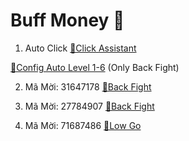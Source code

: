 # Buff Money 🤑
1. Auto Click [🔧Click Assistant](https://file.apkdone.io/s/4eToSfDMDo5mx26/download)

[📁Config Auto Level 1-6](https://www.mediafire.com/file/xjxuaawh2yhakbc/Auto+Level+1-6+Back+Fight/file) (Only Back Fight)

2. Mã Mời: 31647178 [🤑Back Fight](https://d19fym9j7ysaum.cloudfront.net/bf/index_8.html?id=31647178/#/invitecode?r_key=31647178)

3. Mã Mời: 27784907 [🤑Back Fight](https://d2iiunmacilfvu.cloudfront.net/bf/index_8.html?s=MjkwMDA0MDI&id=27784907)

4. Mã Mời: 71687486 [🤑Low Go](https://d2lxdiv0dw93bk.cloudfront.net/lg/index_8.html?s=NzI5MDI5NDI&id=71687486)
